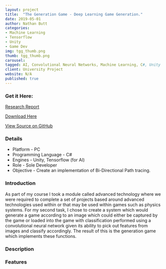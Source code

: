 ```yaml
---
layout: project
title:  "The Generation Game - Deep Learning Game Generation."
date: 2019-05-01
author: Nathan Butt
categories:
- Machine Learning
- Tensorflow
- Unity
- Game Dev
img: tgg_thumb.png
thumb: tgg_thumb.png
carousel:
tagged: AI, Convolutional Neural Networks, Machine Learning, C#, Unity
client: University Project
website: N/A
published: true
---
```


<!-- Place this tag in your head or just before your close body tag. -->
<script async defer src="https://buttons.github.io/buttons.js"></script>

### Get it Here:
<a href="/assets/documents/AT_Report_2.pdf">Research Report</a>

<!-- Place this tag where you want the button to render. -->
<a class="github-button" href="https://github.com/n86-64/GamesTechYear3-AT-Task2-NFlow/archive/master.zip" data-icon="octicon-cloud-download" data-size="large" aria-label="Download n86-64/CTP-T-racer on GitHub">Download Here</a>

<a class="github-button" href="https://github.com/n86-64/GamesTechYear3-AT-Task2-NFlow" data-size="large" aria-label="Download Leave Me Alone on GitHub">View Source on GitHub</a>

### Details
- Platform - PC
- Programming Language - C#
- Engines - Unity, Tensorflow (for AI)
- Role - Sole Developer
- Objective - Create an implementation of Bi-Directional Path tracing.

### Introduction
As part of my course I took a module called advanced technology where we were required to complete a set of projects based around advanced technologies used within or that may be used within games such as physics systems. For my second task, I chose to create a system which would generate a game according to an image which could either be captured by the game or loaded into the game with classification performed using a convolutional neural network given its ability to pick out features from images and classify accordingly. The result of this is the generation game which implements these functions.

### Description


### Features
